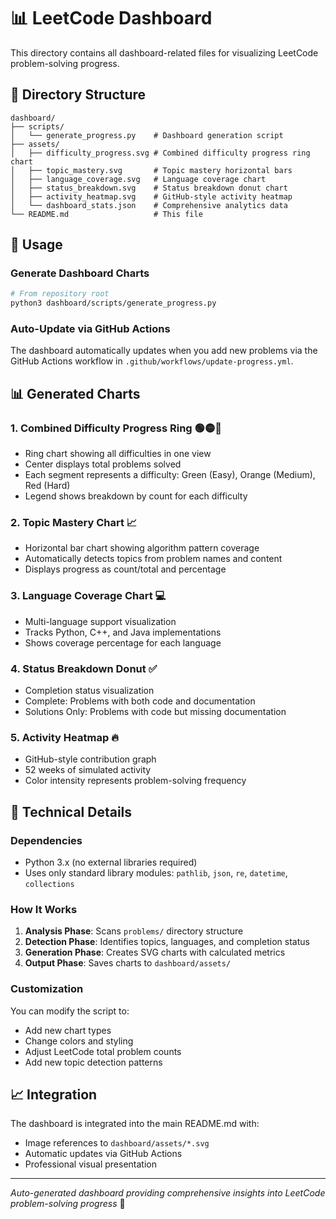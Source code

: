 # 📊 LeetCode Dashboard

This directory contains all dashboard-related files for visualizing LeetCode problem-solving progress.

## 📁 Directory Structure

```
dashboard/
├── scripts/
│   └── generate_progress.py    # Dashboard generation script
├── assets/
│   ├── difficulty_progress.svg # Combined difficulty progress ring chart
│   ├── topic_mastery.svg       # Topic mastery horizontal bars
│   ├── language_coverage.svg   # Language coverage chart
│   ├── status_breakdown.svg    # Status breakdown donut chart
│   ├── activity_heatmap.svg    # GitHub-style activity heatmap
│   └── dashboard_stats.json    # Comprehensive analytics data
└── README.md                   # This file
```

## 🚀 Usage

### Generate Dashboard Charts
```bash
# From repository root
python3 dashboard/scripts/generate_progress.py
```

### Auto-Update via GitHub Actions
The dashboard automatically updates when you add new problems via the GitHub Actions workflow in `.github/workflows/update-progress.yml`.

## 📊 Generated Charts

### 1. **Combined Difficulty Progress Ring** 🟢🟡🔴
- Ring chart showing all difficulties in one view
- Center displays total problems solved
- Each segment represents a difficulty: Green (Easy), Orange (Medium), Red (Hard)
- Legend shows breakdown by count for each difficulty

### 2. **Topic Mastery Chart** 📈
- Horizontal bar chart showing algorithm pattern coverage
- Automatically detects topics from problem names and content
- Displays progress as count/total and percentage

### 3. **Language Coverage Chart** 💻
- Multi-language support visualization
- Tracks Python, C++, and Java implementations
- Shows coverage percentage for each language

### 4. **Status Breakdown Donut** ✅
- Completion status visualization
- Complete: Problems with both code and documentation
- Solutions Only: Problems with code but missing documentation

### 5. **Activity Heatmap** 🔥
- GitHub-style contribution graph
- 52 weeks of simulated activity
- Color intensity represents problem-solving frequency

## 🔧 Technical Details

### Dependencies
- Python 3.x (no external libraries required)
- Uses only standard library modules: `pathlib`, `json`, `re`, `datetime`, `collections`

### How It Works
1. **Analysis Phase**: Scans `problems/` directory structure
2. **Detection Phase**: Identifies topics, languages, and completion status
3. **Generation Phase**: Creates SVG charts with calculated metrics
4. **Output Phase**: Saves charts to `dashboard/assets/`

### Customization
You can modify the script to:
- Add new chart types
- Change colors and styling
- Adjust LeetCode total problem counts
- Add new topic detection patterns

## 📈 Integration

The dashboard is integrated into the main README.md with:
- Image references to `dashboard/assets/*.svg`
- Automatic updates via GitHub Actions
- Professional visual presentation

---

*Auto-generated dashboard providing comprehensive insights into LeetCode problem-solving progress* 🎯